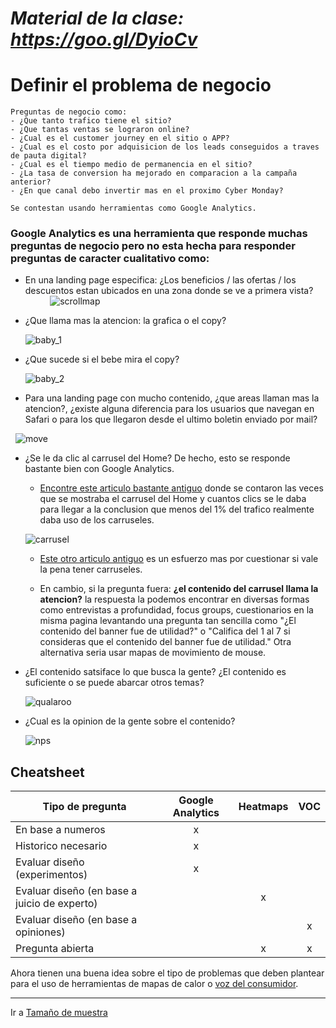 # *Material de la clase: https://goo.gl/DyioCv*

# Definir el problema de negocio

    Preguntas de negocio como:
    - ¿Que tanto trafico tiene el sitio?
    - ¿Que tantas ventas se lograron online?
    - ¿Cual es el customer journey en el sitio o APP?
    - ¿Cual es el costo por adquisicion de los leads conseguidos a traves de pauta digital?
    - ¿Cual es el tiempo medio de permanencia en el sitio?
    - ¿La tasa de conversion ha mejorado en comparacion a la campaña anterior?
    - ¿En que canal debo invertir mas en el proximo Cyber Monday?
    
    Se contestan usando herramientas como Google Analytics.

### Google Analytics es una herramienta que responde muchas preguntas de negocio pero no esta hecha para responder preguntas de caracter cualitativo como:

- En una landing page especifica: ¿Los beneficios / las ofertas / los descuentos estan ubicados en una zona donde se ve a primera vista?
               
    ![scrollmap]
        
- ¿Que llama mas la atencion: la grafica o el copy?
               
    ![baby_1]
        
- ¿Que sucede si el bebe mira el copy?
               
    ![baby_2]

- Para una landing page con mucho contenido, ¿que areas llaman mas la atencion?, ¿existe alguna diferencia para los usuarios que navegan en Safari o para los que llegaron desde el ultimo boletin enviado por mail?

    ![move] 

- ¿Se le da clic al carrusel del Home? De hecho, esto se responde bastante bien con Google Analytics.
    
    - [Encontre este articulo bastante antiguo](https://searchengineland.com/homepage-sliders-are-bad-for-seo-usability-163496) donde se contaron las veces que se mostraba el carrusel del Home y cuantos clics se le daba para llegar a la conclusion que menos del 1% del trafico realmente daba uso de los carruseles. 

    ![carrusel]

    - [Este otro articulo antiguo](https://erikrunyon.com/2013/01/carousel-stats/) es un esfuerzo mas por cuestionar si vale la pena tener carruseles.

    - En cambio, si la pregunta fuera: **¿el contenido del carrusel llama la atencion?** la respuesta la podemos encontrar en diversas formas como entrevistas a profundidad, focus groups, cuestionarios en la misma pagina levantando una pregunta tan sencilla como "¿El contenido del banner fue de utilidad?" o "Califica del 1 al 7 si consideras que el contenido del banner fue de utilidad." Otra alternativa seria usar mapas de movimiento de mouse.
    
- ¿El contenido satsiface lo que busca la gente? ¿El contenido es suficiente o se puede abarcar otros temas?   
    
    ![qualaroo]

- ¿Cual es la opinion de la gente sobre el contenido?

    ![nps]
    

## Cheatsheet

| Tipo de pregunta   | Google Analytics   | Heatmaps   | VOC   |
| ------------------ |:------------------:|:----------:|:-----:|
| En base a numeros  | x                  |            |       |
| Historico necesario | x                 |            |       |
| Evaluar diseño (experimentos) | x  |            |       |
| Evaluar diseño (en base a juicio de experto) |  | x  |       |
| Evaluar diseño (en base a opiniones) |  |            | x     |
| Pregunta abierta   |                    | x          | x     |


Ahora tienen una buena idea sobre el tipo de problemas que deben plantear para el uso de herramientas de mapas de calor o [voz del consumidor](https://en.wikipedia.org/wiki/Voice_of_the_customer). 

---
 
Ir a [Tamaño de muestra](https://github.com/acamposc/managementsociety/blob/master/herramientas/3_tamano_de_muestra.md)





[scrollmap]: https://zarget.com/assets/images/banners/scrollmaps-hero.png
[baby_1]: https://cdn.thegood.com/wp-content/uploads/heatmaps-scrollmaps-clickmaps-2.png
[baby_2]: https://cdn.thegood.com/wp-content/uploads/heatmaps-scrollmaps-clickmaps-3.png
[move]: https://www.mousestats.com/static/theme/salesv2/serviceScreenshots/move.gif
[carrusel]: https://cdn.thegood.com/wp-content/uploads/heatmaps-scrollmaps-clickmaps-8.jpg
[qualaroo]: https://blog.qualaroo.com/wp-content/uploads/2016/11/qualaroo-example.png
[nps]: https://blog.kissmetrics.com/wp-content/uploads/2011/08/net-promoter-score-survey.png
